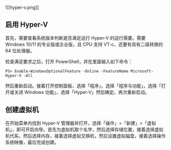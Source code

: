 ![[hyper-v.png]]

## 启用 Hyper-V

首先，需要查看系统版本判断是否满足运行 Hyper-V 的运行需要。需要 Windows 10/11 的专业版或企业版，且 CPU 支持 VT-c，还要有具有二级转换的 64 位处理器。

检查满足要求之后，打开 PowerShell，并在里面输入如下命令：

```shell
PS> Enable-WindowsOptionalFeature -Online -FeatureName Microsoft-Hyper-V -All
```

然后重新启动。接着打开控制面板，选择「程序」，选择「程序与功能」，选择「打开或关闭 Windows 功能」，选择「Hyper-V」然后确定。再次重新启动。

## 创建虚拟机

在开始菜单内找到 Hyper-V 管理器并打开，选择「操作」>「新建」>「虚拟机」，即可开启向导。首先为虚拟机取个名字，然后选择存储位置，接着选择虚拟机代系，然后选择内存，接着选择虚拟交换机，然后设置虚拟磁盘，接着选择操作系统映像，最后完成创建。